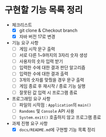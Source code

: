 # 구현할 기능 목록 정리

- 체크리스트
    - [x]  git clone & Checkout branch
    - [x]  자바 버전 17로 변경

- 기능 요구 사항
    - [ ]  게임 시작 문구 출력
    - [ ]  서로 다른 1~9까지의 3자리 숫자 생성
    - [ ]  사용자의 숫자 입력 받기
    - [ ]  입력한 수에 대한 결과 판단 알고리즘
    - [ ]  입력한 수에 대한 결과 출력
    - [ ]  3개의 숫자를 맞췄을 경우 문구 출력
    - [ ]  게임 종료 후 재시작 / 종료 기능 실행
    - [ ]  잘못된 값 입력 시 프로그램 종료

- 프로그래밍 요구 사항
    - [ ]  파일의 시작점 : `Application`의 `main()`
    - [ ]  `Randoms` 및 `Console` API 사용
    - [ ]  `System.exit()` 호출하지 않고 프로그램 종료

- 과제 진행 요구 사항
    - [x]  `docs/README.md`에 구현할 기능 목록 정리
